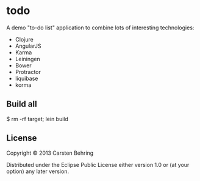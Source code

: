 # todo
A demo "to-do list" application to combine lots of interesting technologies:

* Clojure
* AngularJS
* Karma
* Leiningen
* Bower
* Protractor
* liquibase
* korma

## Build all
 $ rm -rf target; lein build

## License

Copyright © 2013 Carsten Behring

Distributed under the Eclipse Public License either version 1.0 or (at
your option) any later version.
